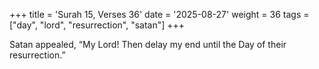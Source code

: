 +++
title = 'Surah 15, Verses 36'
date = '2025-08-27'
weight = 36
tags = ["day", "lord", "resurrection", "satan"]
+++

Satan appealed, “My Lord! Then delay my end until the Day of their resurrection.”